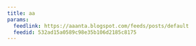 ```yaml
---
title: aa
params:
  feedlink: https://aaanta.blogspot.com/feeds/posts/default
  feedid: 532ad15a0589c98e35b106d2185c8175
---
```

